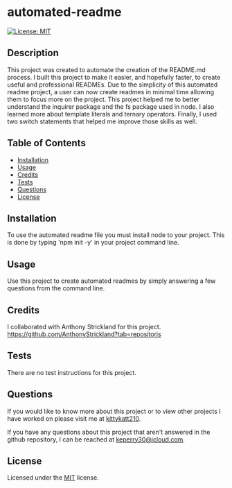 # automated-readme

[![License: MIT](https://img.shields.io/badge/License-MIT-yellow.svg)](https://opensource.org/licenses/MIT)

  ## Description

  This project was created to automate the creation of the README.md process. I built this project to make it easier, and hopefully faster, to create useful and professional READMEs. Due to the simplicity of this automated readme project, a user can now create readmes in minimal time allowing them to focus more on the project. This project helped me to better understand the inquirer package and the fs package used in node. I also learned more about template literals and ternary operators. Finally, I used two switch statements that helped me improve those skills as well.

  ## Table of Contents

  - [Installation](#installation)
  - [Usage](#usage)
  - [Credits](#credits)
  - [Tests](#tests)
  - [Questions](#questions)
  - [License](#license)

  ## Installation

  To use the automated readme file you must install node to your project. This is done by typing 'npm init -y' in your project command line.

  ## Usage

  Use this project to create automated readmes by simply answering a few questions from the command line.

  ## Credits

  I collaborated with Anthony Strickland for this project. https://github.com/AnthonyStrickland?tab=repositoris

  ## Tests

  There are no test instructions for this project.

  ## Questions

  If you would like to know more about this project or to view other projects I have worked on please visit me at [kittykatt210](https://github.com/kittykatt210).

  If you have any questions about this project that aren't answered in the github repository, I can be reached at keperry30@icloud.com.

  ## License
  Licensed under the [MIT](https://opensource.org/licenses/MIT) license.
